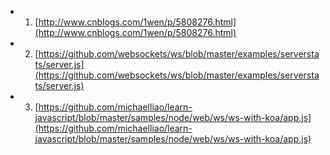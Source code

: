 - 1. [http://www.cnblogs.com/1wen/p/5808276.html](http://www.cnblogs.com/1wen/p/5808276.html)
- 2. [https://github.com/websockets/ws/blob/master/examples/serverstats/server.js](https://github.com/websockets/ws/blob/master/examples/serverstats/server.js)
- 3. [https://github.com/michaelliao/learn-javascript/blob/master/samples/node/web/ws/ws-with-koa/app.js](https://github.com/michaelliao/learn-javascript/blob/master/samples/node/web/ws/ws-with-koa/app.js)
